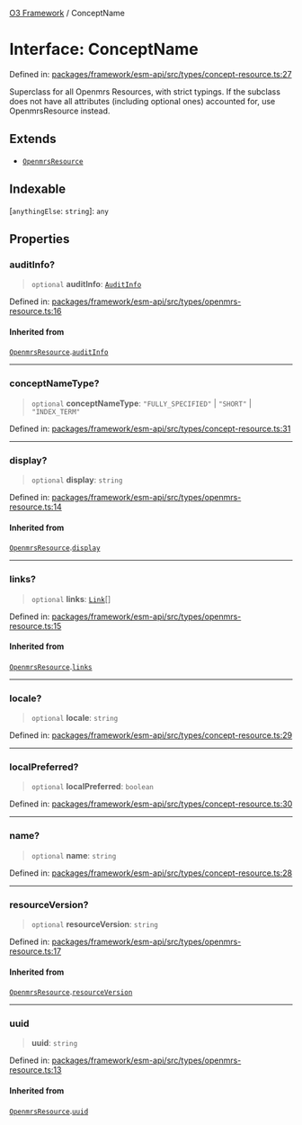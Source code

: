 [O3 Framework](../API.md) / ConceptName

# Interface: ConceptName

Defined in: [packages/framework/esm-api/src/types/concept-resource.ts:27](https://github.com/openmrs/openmrs-esm-core/blob/18d2874f03a33a6ab8295af0e87ac97fdd150718/packages/framework/esm-api/src/types/concept-resource.ts#L27)

Superclass for all Openmrs Resources, with strict typings.
If the subclass does not have all attributes (including optional ones)
accounted for, use OpenmrsResource instead.

## Extends

- [`OpenmrsResource`](OpenmrsResource.md)

## Indexable

\[`anythingElse`: `string`\]: `any`

## Properties

### auditInfo?

> `optional` **auditInfo**: [`AuditInfo`](AuditInfo.md)

Defined in: [packages/framework/esm-api/src/types/openmrs-resource.ts:16](https://github.com/openmrs/openmrs-esm-core/blob/18d2874f03a33a6ab8295af0e87ac97fdd150718/packages/framework/esm-api/src/types/openmrs-resource.ts#L16)

#### Inherited from

[`OpenmrsResource`](OpenmrsResource.md).[`auditInfo`](OpenmrsResource.md#auditinfo)

***

### conceptNameType?

> `optional` **conceptNameType**: `"FULLY_SPECIFIED"` \| `"SHORT"` \| `"INDEX_TERM"`

Defined in: [packages/framework/esm-api/src/types/concept-resource.ts:31](https://github.com/openmrs/openmrs-esm-core/blob/18d2874f03a33a6ab8295af0e87ac97fdd150718/packages/framework/esm-api/src/types/concept-resource.ts#L31)

***

### display?

> `optional` **display**: `string`

Defined in: [packages/framework/esm-api/src/types/openmrs-resource.ts:14](https://github.com/openmrs/openmrs-esm-core/blob/18d2874f03a33a6ab8295af0e87ac97fdd150718/packages/framework/esm-api/src/types/openmrs-resource.ts#L14)

#### Inherited from

[`OpenmrsResource`](OpenmrsResource.md).[`display`](OpenmrsResource.md#display)

***

### links?

> `optional` **links**: [`Link`](Link.md)[]

Defined in: [packages/framework/esm-api/src/types/openmrs-resource.ts:15](https://github.com/openmrs/openmrs-esm-core/blob/18d2874f03a33a6ab8295af0e87ac97fdd150718/packages/framework/esm-api/src/types/openmrs-resource.ts#L15)

#### Inherited from

[`OpenmrsResource`](OpenmrsResource.md).[`links`](OpenmrsResource.md#links)

***

### locale?

> `optional` **locale**: `string`

Defined in: [packages/framework/esm-api/src/types/concept-resource.ts:29](https://github.com/openmrs/openmrs-esm-core/blob/18d2874f03a33a6ab8295af0e87ac97fdd150718/packages/framework/esm-api/src/types/concept-resource.ts#L29)

***

### localPreferred?

> `optional` **localPreferred**: `boolean`

Defined in: [packages/framework/esm-api/src/types/concept-resource.ts:30](https://github.com/openmrs/openmrs-esm-core/blob/18d2874f03a33a6ab8295af0e87ac97fdd150718/packages/framework/esm-api/src/types/concept-resource.ts#L30)

***

### name?

> `optional` **name**: `string`

Defined in: [packages/framework/esm-api/src/types/concept-resource.ts:28](https://github.com/openmrs/openmrs-esm-core/blob/18d2874f03a33a6ab8295af0e87ac97fdd150718/packages/framework/esm-api/src/types/concept-resource.ts#L28)

***

### resourceVersion?

> `optional` **resourceVersion**: `string`

Defined in: [packages/framework/esm-api/src/types/openmrs-resource.ts:17](https://github.com/openmrs/openmrs-esm-core/blob/18d2874f03a33a6ab8295af0e87ac97fdd150718/packages/framework/esm-api/src/types/openmrs-resource.ts#L17)

#### Inherited from

[`OpenmrsResource`](OpenmrsResource.md).[`resourceVersion`](OpenmrsResource.md#resourceversion)

***

### uuid

> **uuid**: `string`

Defined in: [packages/framework/esm-api/src/types/openmrs-resource.ts:13](https://github.com/openmrs/openmrs-esm-core/blob/18d2874f03a33a6ab8295af0e87ac97fdd150718/packages/framework/esm-api/src/types/openmrs-resource.ts#L13)

#### Inherited from

[`OpenmrsResource`](OpenmrsResource.md).[`uuid`](OpenmrsResource.md#uuid)
